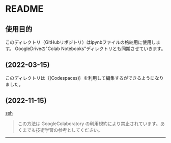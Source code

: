 # README

## 使用目的
このディレクトリ（GitHubリポジトリ）はipynbファイルの格納用に使用します。
GoogleDriveの"Colab Notebooks"ディレクトリとも同期させていきます。

(2022-03-15)
---

このディレクトリは｛(Codespaces)｝を利用して編集するができるようになりました。

(2022-11-15)
---

[ssh](https://github.com/watanabe3tipapa/GoogleColaboratory/blob/main/method4colab_ssh.ipynb)
> この方法は GoogleColaboratory の利用規約により禁止されています。あくまでも技術学習の参考としてください。

---

